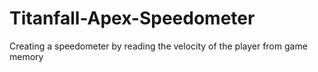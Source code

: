 # Titanfall-Apex-Speedometer
Creating a speedometer by reading the velocity of the player from game memory
